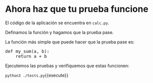 Ahora haz que tu prueba funcione
======================

El código de la aplicación se encuentra en `calc.py`.  

Definamos la función y hagamos que la prueba pase.

La función más simple que puede hacer que la prueba pase es:

<pre class="file" data-filename="calc.py" data-target="replace">
def my_sum(a, b):
    return a + b
</pre>

Ejecutemos las pruebas y verifiquemos que estas funcionen:

`python3 ./tests.py`{{execute}}
